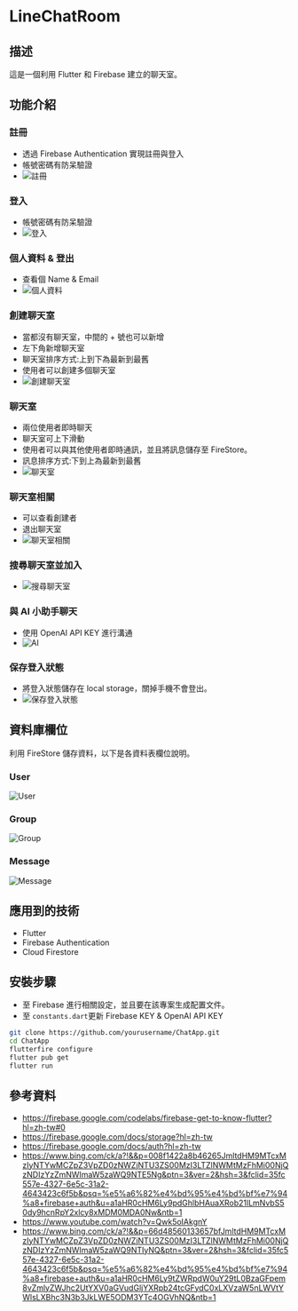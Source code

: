 # LineChatRoom
## 描述
這是一個利用 Flutter 和 Firebase 建立的聊天室。

## 功能介紹 
### 註冊
- 透過 Firebase Authentication 實現註冊與登入
- 帳號密碼有防呆驗證
- ![註冊](images/註冊.gif)
### 登入
- 帳號密碼有防呆驗證
- ![登入](images/登入.gif)
### 個人資料 & 登出
- 查看個 Name & Email
- ![個人資料](images/個人資料.gif)
### 創建聊天室
- 當都沒有聊天室，中間的 + 號也可以新增
- 左下角新增聊天室
- 聊天室排序方式:上到下為最新到最舊
- 使用者可以創建多個聊天室
- ![創建聊天室](images/創建聊天室.gif)
### 聊天室
- 兩位使用者即時聊天
- 聊天室可上下滑動
- 使用者可以與其他使用者即時通訊，並且將訊息儲存至 FireStore。
- 訊息排序方式:下到上為最新到最舊
- ![聊天室](images/聊天室.gif)
### 聊天室相關
- 可以查看創建者
- 退出聊天室
- ![聊天室相關](images/聊天室相關.gif)
### 搜尋聊天室並加入
- ![搜尋聊天室](images/搜尋聊天室.gif)
### 與 AI 小助手聊天
- 使用 OpenAI API KEY 進行溝通
- ![AI](images/AI.gif)
### 保存登入狀態
- 將登入狀態儲存在 local storage，關掉手機不會登出。
- ![保存登入狀態](images/保存登入狀態.gif)


## 資料庫欄位
利用 FireStore 儲存資料，以下是各資料表欄位說明。
### User
![User](images/image-2.png)
### Group
![Group](images/image.png)
### Message
![Message](images/image-1.png)


## 應用到的技術
- Flutter
- Firebase Authentication
- Cloud Firestore

## 安裝步驟
- 至 Firebase 進行相關設定，並且要在該專案生成配置文件。
- 至 `constants.dart`更新 Firebase KEY & OpenAI API KEY

```bash
git clone https://github.com/yourusername/ChatApp.git
cd ChatApp
flutterfire configure
flutter pub get
flutter run
```


## 參考資料
- https://firebase.google.com/codelabs/firebase-get-to-know-flutter?hl=zh-tw#0
- https://firebase.google.com/docs/storage?hl=zh-tw
- https://firebase.google.com/docs/auth?hl=zh-tw
- https://www.bing.com/ck/a?!&&p=008f1422a8b46265JmltdHM9MTcxMzIyNTYwMCZpZ3VpZD0zNWZjNTU3ZS00MzI3LTZlNWMtMzFhMi00NjQzNDIzYzZmNWImaW5zaWQ9NTE5Ng&ptn=3&ver=2&hsh=3&fclid=35fc557e-4327-6e5c-31a2-4643423c6f5b&psq=%e5%a6%82%e4%bd%95%e4%bd%bf%e7%94%a8+firebase+auth&u=a1aHR0cHM6Ly9pdGhlbHAuaXRob21lLmNvbS50dy9hcnRpY2xlcy8xMDM0MDA0Nw&ntb=1
- https://www.youtube.com/watch?v=Qwk5oIAkgnY
- https://www.bing.com/ck/a?!&&p=66d48560133657bfJmltdHM9MTcxMzIyNTYwMCZpZ3VpZD0zNWZjNTU3ZS00MzI3LTZlNWMtMzFhMi00NjQzNDIzYzZmNWImaW5zaWQ9NTIyNQ&ptn=3&ver=2&hsh=3&fclid=35fc557e-4327-6e5c-31a2-4643423c6f5b&psq=%e5%a6%82%e4%bd%95%e4%bd%bf%e7%94%a8+firebase+auth&u=a1aHR0cHM6Ly9tZWRpdW0uY29tL0BzaGFpem8vZmlyZWJhc2UtYXV0aGVudGljYXRpb24tcGFydC0xLXVzaW5nLWVtYWlsLXBhc3N3b3JkLWE5ODM3YTc4OGVhNQ&ntb=1